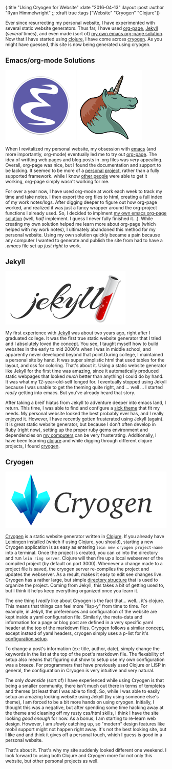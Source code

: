 {:title "Using Cryogen for Website"
 :date "2016-04-13"
 :layout :post
 :author "Ryan Himmelwright"
;; :draft true
 :tags ["Website" "Cryogen" "Clojure"]}

Ever since resurrecting my personal website, I have experimented with several
static website generators. Thus far, I have used
[org-page](https://github.com/kelvinh/org-page),
[Jekyll](http://jekyllrb.com/) (_several_ times), and even made (sort of)
[my own emacs org-page solution](https://github.com/himmAllRight/ryBlog/blob/master/org-blog.el). Now that I have
started using [clojure](http://clojure.org/), I have come across
[cryogen](http://cryogenweb.org/). As you might have guessed, this site is now
being generated using cryogen.

<!-- more -->


## Emacs/org-mode Solutions

![emacs logo](../../img/posts/using-cryogen-for-website/Emacs-icon.png)
![org-mode unicorn](../../img/posts/using-cryogen-for-website/org-mode-unicorn.png)

When I revitalized my personal website, my obsession with
[emacs](https://www.gnu.org/software/emacs/) (and more importantly,
org-mode) eventually led me to try out
[org-page](https://github.com/kelvinh/org-page). The idea of writting
web pages and blog posts in .org files was _very_ appealing. Overall,
org-page was nice, but I found the documentation and support to be
lacking. It seemed to be more of a [personal
project](http://kelvinh.github.io/), rather than a fully supported
framework. while I know [other people](http://cmacr.ae/) were able
to get it working, org-page simply wasn't working for me.


For over a year now, I have used org-mode at work each week to track
my time and take notes. I then export the org files to html, creating
a full index of my work notes/logs. After digging deeper to figure out
how org-page worked, and realized it was just a fancy wrapper around
the org-project functions I already used. So, I decided to implment
[my own emacs org-page solution](https://github.com/himmAllRight/ryBlog/blob/master/org-blog.el)
(well, _half_ implement. I guess I never fully finished it...). While
creating my own solution helped me learn more about org-page (which
helped with my work notes), I ultimately abandoned this method for my
personal website. Using my own solution quickly became a pain
because any computer I wanted to generate and publish the site from
had to have a _.emacs_ file set up _just right_ to work.



## Jekyll

![jekyll logo](../../img/posts/using-cryogen-for-website/jekyll.png)

My first experience with [Jekyll](http://jekyllrb.com/) was about two
years ago, right after I graduated college. It was the first true
static website generator that I tried and I absolutely loved the
concept. You see, I taught myself how to build websites in the early
to mid 2000's when I was in middle school, and apparently never
developed beyond that point.During college, I maintained a personal
site by hand. It was super simplistic html that used tables for the
layout, and css for coloring. That's about it. Using a static website
generator like Jekyll for the first time was amazing, since it
automatically produced static webpages that looked _much_ better than
anything I could do by hand. It was what my 12-year-old-self longed for. I
eventually stopped using Jekyll because I was unable to get the
theming quite right, and ... well ... I started _really_ getting into
emacs. But you've already heard that story.

After taking a breif hiatus from Jekyll to adventure deeper into emacs
land, I return. This time, I was able to find and configure a
[sick theme](https://github.com/joshgerdes/jekyll-uno) that fit my needs. My
personal website looked the best probably ever has, and I really
enjoyed it. However, I have recently gotten frusterated using Jekyll
(again). It is great static website generator, but because I don't
often develop in Ruby (right now), setting up the proper ruby gems
environment and dependencies on [my computers](../../pages/homelab/)
can be very frusterating. Additionally, I have been learning
[clojure](http://clojure.org/) and while digging through
different clojure projects, I found [cryogen](http://cryogenweb.org/).


## Cryogen

![Cryogen logo](../../img/posts/using-cryogen-for-website/cryogen.png)

[Cryogen](http://cryogenweb.org/) is a static website generator
written in [Clojure](https://clojure.org/).  If you already have
[Leiningen](http://leiningen.org/) installed (which if using Clojure,
you should), starting a new Cryogen application is as easy as entering
`lein new cryogen project-name` into a terminal. Once the project is
created, you can `cd` into the directory and run `lein ring
server`. Clojure will then fire up a local webserver of the compiled
project (by default on port 3000). Whenever a change made to a project
file is saved, the cryogen server re-compiles the project and updates
the webserver. As a result, makes it easy to edit see changes
live. Cryogen has a rather large, but simple [directory
structure](http://cryogenweb.org/docs/structure.html) that is used to
organize the project. Coming from Jekyll, this takes a bit of getting
used to, but I think it helps keep everything organized once you learn
it.

The one thing I _really_ like about Cryogen is the fact
that... well... it's clojure. This means that things can feel more
"lisp-y" from time to time. For example, in Jekyll, the preferences
and configuration of the website are kept inside a yaml configuration
file. Similarly, the meta-data and information for a page or blog post
are defined in a very specific yaml header at the top of the markdown
files. Cryogen follows a similar concept, except instead of yaml
headers, cryogen simply uses a p-list for it's
[configuration setup](http://cryogenweb.org/docs/configuration.html).

To change a post's information (ex: title, author, date), simply
change the keywords in the list at the top of the post's markdown
file. The flexability of setup also means that figuring out show to
setup use my own configuration was a breeze. For programmers that have
previously used Clojure or LISP in general, the configuration in
Cryogen is very intuitive and very natural.

The only _downside_ (sort of) I have experienced while using Cryogen
is that being a smaller community, there isn't much out there in terms
of templetes and themes (at least that I was able to find). So, while
I was able to easily setup an amazing looking website using Jekyll (by
using someone else's theme), I am forced to be a bit more hands on
using cryogen. Initially, I thought this was a negative, but after
spending some time hacking away at the theme and cleaning off my rusty
css/html skills, I think I have the site looking _good enough_ for
now. As a bonus, I am starting to re-learn web design. However, I am
_slowly_ catching up, so "modern" design features like mobil support
might not happen right away. It's not the best looking site, but I
like and and think it gives off a personal touch, which I guess is
good in a personal website. 

That's about it. That's why my site suddenly looked different one
weekend. I look forward to using both Clojure and Cryogen more for not
only this website, but other personal projects as well.